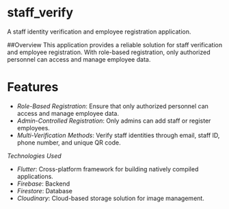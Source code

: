 # staff_verify

A staff identity verification and employee registration application.

##Overview
This application provides a reliable solution for staff verification and employee registration. With role-based registration, only authorized personnel can access and manage employee data.

# Features
- *Role-Based Registration*: Ensure that only authorized personnel can access and manage employee data.
- *Admin-Controlled Registration*: Only admins can add staff or register employees.
- *Multi-Verification Methods*: Verify staff identities through email, staff ID, phone number, and unique QR code.


*Technologies Used*
- *Flutter*: Cross-platform framework for building natively compiled applications.
- *Firebase*: Backend
- *Firestore*: Database
- *Cloudinary*: Cloud-based storage solution for image management.



